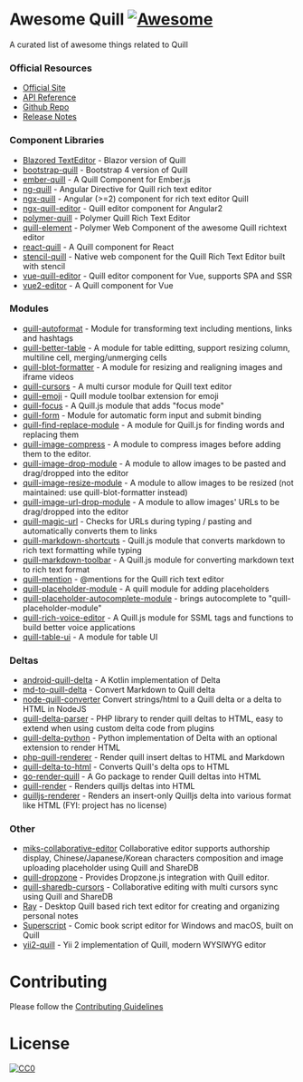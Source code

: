 # Awesome Quill [![Awesome](https://cdn.rawgit.com/sindresorhus/awesome/d7305f38d29fed78fa85652e3a63e154dd8e8829/media/badge.svg)](https://github.com/sindresorhus/awesome)

A curated list of awesome things related to Quill


### Official Resources

- [Official Site](https://quilljs.com/)
- [API Reference](https://quilljs.com/docs/)
- [Github Repo](https://github.com/quilljs/quill)
- [Release Notes](https://github.com/quilljs/quill/releases)


### Component Libraries

- [Blazored TextEditor](https://github.com/Blazored/TextEditor) - Blazor version of Quill
- [bootstrap-quill](https://github.com/weavy/bootstrap-quill) - Bootstrap 4 version of Quill
- [ember-quill](https://gitlab.com/noppo/ember-quill) - A Quill Component for Ember.js
- [ng-quill](https://github.com/KillerCodeMonkey/ng-quill) - Angular Directive for Quill rich text editor
- [ngx-quill](https://github.com/KillerCodeMonkey/ngx-quill) - Angular (>=2) component for rich text editor Quill
- [ngx-quill-editor](https://github.com/surmon-china/ngx-quill-editor) - Quill editor component for Angular2
- [polymer-quill](https://github.com/chuckh/polymer-quill) - Polymer Quill Rich Text Editor
- [quill-element](https://github.com/dmonad/quill-element) - Polymer Web Component of the awesome Quill richtext editor
- [react-quill](https://github.com/zenoamaro/react-quill) - A Quill component for React
- [stencil-quill](https://github.com/KillerCodeMonkey/stencil-quill) - Native web component for the Quill Rich Text Editor built with stencil
- [vue-quill-editor](https://github.com/surmon-china/vue-quill-editor) - Quill editor component for Vue, supports SPA and SSR
- [vue2-editor](https://www.npmjs.com/package/vue2-editor) - A Quill component for Vue


### Modules

- [quill-autoformat](https://github.com/weavy/quill-autoformat) - Module for transforming text including mentions, links and hashtags
- [quill-better-table](https://github.com/soccerloway/quill-better-table) - A module for table editting, support resizing column, multiline cell, merging/unmerging cells
- [quill-blot-formatter](https://github.com/Fandom-OSS/quill-blot-formatter) - A module for resizing and realigning images and iframe videos
- [quill-cursors](https://github.com/reedsy/quill-cursors) - A multi cursor module for Quill text editor
- [quill-emoji](https://github.com/contentco/quill-emoji) - Quill module toolbar extension for emoji
- [quill-focus](https://amka.github.io/quill-focus/) - A Quill.js module that adds "focus mode"
- [quill-form](https://github.com/weavy/quill-form) - Module for automatic form input and submit binding
- [quill-find-replace-module](https://github.com/MuhammedAlkhudiry/quill-find-replace-module) - A module for Quill.js for finding words and replacing them
- [quill-image-compress](https://github.com/benwinding/quill-image-compress) - A module to compress images before adding them to the editor.
- [quill-image-drop-module](https://github.com/kensnyder/quill-image-drop-module) - A module to allow images to be pasted and drag/dropped into the editor
- [quill-image-resize-module](https://github.com/kensnyder/quill-image-resize-module) - A module to allow images to be resized (not maintained: use quill-blot-formatter instead)
- [quill-image-url-drop-module](https://github.com/riencroonenborghs/quill-image-url-drop-module) - A module to allow images' URLs to be drag/dropped into the editor
- [quill-magic-url](https://github.com/visualjerk/quill-magic-url) - Checks for URLs during typing / pasting and automatically converts them to links
- [quill-markdown-shortcuts](https://github.com/patleeman/quill-markdown-shortcuts) - Quill.js module that converts markdown to rich text formatting while typing
- [quill-markdown-toolbar](https://github.com/park53kr/quill-markdown-toolbar) - A Quill.js module for converting markdown text to rich text format
- [quill-mention](https://github.com/afconsult/quill-mention) - @mentions for the Quill rich text editor
- [quill-placeholder-module](https://github.com/jspaine/quill-placeholder-module) - A quill module for adding placeholders
- [quill-placeholder-autocomplete-module](https://github.com/Datananas/quill-placeholder-autocomplete) - brings autocomplete to "quill-placeholder-module"
- [quill-rich-voice-editor](https://github.com/fabiancelik/rich-voice-editor) - A Quill.js module for SSML tags and functions to build better voice applications
- [quill-table-ui](https://github.com/volser/quill-table-ui) - A module for table UI

### Deltas

- [android-quill-delta](https://github.com/volser/android-quill-delta) - A Kotlin implementation of Delta
- [md-to-quill-delta](https://github.com/volser/md-to-quill-delta) - Convert Markdown to Quill delta
- [node-quill-converter](https://github.com/joelcolucci/node-quill-converter) Convert strings/html to a Quill delta or a delta to HTML in NodeJS
- [quill-delta-parser](https://github.com/nadar/quill-delta-parser) - PHP library to render quill deltas to HTML, easy to extend when using custom delta code from plugins
- [quill-delta-python](https://github.com/forgeworks/quill-delta-python) - Python implementation of Delta with an optional extension to render HTML
- [php-quill-renderer](https://github.com/deanblackborough/php-quill-renderer) - Render quill insert deltas to HTML and Markdown
- [quill-delta-to-html](https://github.com/nozer/quill-delta-to-html) - Converts Quill's delta ops to HTML
- [go-render-quill](https://github.com/dchenk/go-render-quill) - A Go package to render Quill deltas into HTML
- [quill-render](https://github.com/casetext/quill-render) - Renders quilljs deltas into HTML
- [quilljs-renderer](https://github.com/UmbraEngineering/quilljs-renderer) - Renders an insert-only Quilljs delta into various format like HTML (FYI: project has no license)


### Other

- [miks-collaborative-editor](https://github.com/we-miks/collaborative-editor) Collaborative editor supports authorship display, Chinese/Japanese/Korean characters composition and image uploading placeholder using Quill and ShareDB
- [quill-dropzone](https://github.com/swim/quill-dropzone) - Provides Dropzone.js integration with Quill editor.
- [quill-sharedb-cursors](https://github.com/pedrosanta/quill-sharedb-cursors) - Collaborative editing with multi cursors sync using Quill and ShareDB
- [Ray](https://github.com/teslor/ray) - Desktop Quill based rich text editor for creating and organizing personal notes
- [Superscript](http://superscriptapp.com) - Comic book script editor for Windows and macOS, built on Quill
- [yii2-quill](https://github.com/bizley/yii2-quill) - Yii 2 implementation of Quill, modern WYSIWYG editor


# Contributing

Please follow the [Contributing Guidelines](https://github.com/quilljs/awesome-quill/blob/master/CONTRIBUTING.md)


# License

[![CC0](http://i.creativecommons.org/p/zero/1.0/88x31.png)](http://creativecommons.org/publicdomain/zero/1.0/)


